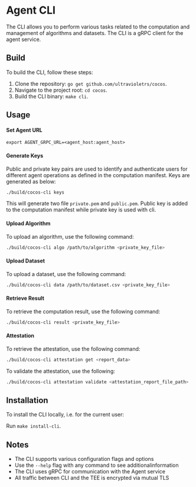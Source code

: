 # Agent CLI

The CLI allows you to perform various tasks related to the computation and management of algorithms and datasets. The CLI is a gRPC client for the agent service.

## Build

To build the CLI, follow these steps:

1. Clone the repository: `go get github.com/ultravioletrs/cocos`.
2. Navigate to the project root: `cd cocos`.
3. Build the CLI binary: `make cli`.

## Usage

#### Set Agent URL
```shell
export AGENT_GRPC_URL=<agent_host:agent_host>
```

#### Generate Keys
Public and private key pairs are used to identify and authenticate users for different agent operations as defined in the computation manifest. Keys are generated as below:

```bash
./build/cocos-cli keys
```

This will generate two file `private.pem` and `public.pem`. Public key is added to the computation manifest while private key is used with cli.

#### Upload Algorithm

To upload an algorithm, use the following command:

```bash
./build/cocos-cli algo /path/to/algorithm <private_key_file>
```

#### Upload Dataset

To upload a dataset, use the following command:

```bash
./build/cocos-cli data /path/to/dataset.csv <private_key_file>
```

#### Retrieve Result

To retrieve the computation result, use the following command:
```bash
./build/cocos-cli result <private_key_file>
```

#### Attestation

To retrieve the attestation, use the following command:
```bash
./build/cocos-cli attestation get <report_data>
```

To validate the attestation, use the following:
```bash
./build/cocos-cli attestation validate <attestation_report_file_path>
```

## Installation

To install the CLI locally, i.e. for the current user:

Run `make install-cli`.

## Notes

- The CLI supports various configuration flags and options
- Use the `--help` flag with any command to see additionalinformation
- The CLI uses gRPC for communication with the Agent service
- All traffic between CLI and the TEE is encrypted via mutual TLS
